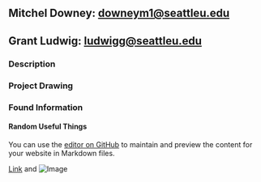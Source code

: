 ## Mitchel Downey: downeym1@seattleu.edu
## Grant Ludwig: ludwigg@seattleu.edu

### Description


### Project Drawing


### Found Information


#### Random Useful Things
You can use the [editor on GitHub](https://github.com/GrantLudwig/Chess_AI/edit/master/README.md) to maintain and preview the content for your website in Markdown files.

[Link](url) and ![Image](src)
```

